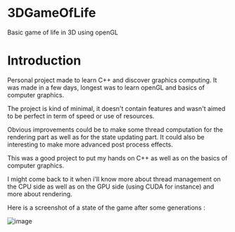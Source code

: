 # 3DGameOfLife
Basic game of life in 3D using openGL

# Introduction

Personal project made to learn  C++ and discover graphics computing. It was made in a few days, longest was to learn openGL and basics of computer graphics.

The project is kind of minimal, it doesn't contain features and wasn't aimed to be perfect in term of speed or use of resources. 

Obvious improvements could be to make some thread computation for the rendering part as well as for the state updating part.
It could also be interesting to make more advanced post process effects.

This was a good project to put my hands on C++ as well as on the basics of computer graphics.

I might come back to it when i'll know more about thread management on the CPU side as well as on the GPU side (using CUDA for instance) and more about rendering.

Here is a screenshot of a state of the game after some generations :

![image](https://user-images.githubusercontent.com/55114282/102686286-d06cb200-41e6-11eb-8d57-3836d196f0b9.png)


